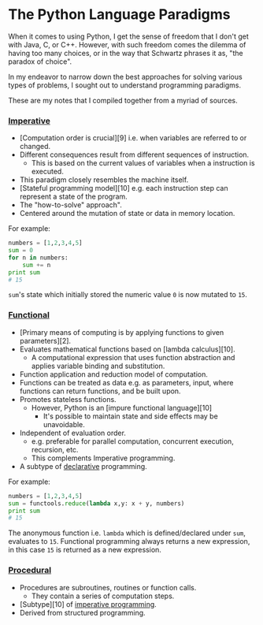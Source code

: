 # The Python Language Paradigms

When it comes to using Python, I get the sense of freedom that I don't get with Java, C, or C++. However, with such
freedom comes the dilemma of having too many choices, or in the way that Schwartz phrases it as, "the paradox of choice".

In my endeavor to narrow down the best approaches for solving various types of problems, I sought out to understand
programming paradigms.

These are my notes that I compiled together from a myriad of sources.

### [Imperative](#Imperative)

- [Computation order is crucial][9] i.e. when variables are referred to or changed.
- Different consequences result from different sequences of instruction.
  - This is based on the current values of variables when a instruction is executed.
- This paradigm closely resembles the machine itself.
- [Stateful programming model][10] e.g. each instruction step can represent a state of the program.
- The "how-to-solve" approach".
- Centered around the mutation of state or data in memory location.

For example:
```python
numbers = [1,2,3,4,5]
sum = 0
for n in numbers:
    sum += n
print sum
# 15
```
`sum`'s state which initially stored the numeric value `0` is now mutated to `15`.

### [Functional](#Functional)

- [Primary means of computing is by applying functions to given parameters][2].
- Evaluates mathematical functions based on [lambda calculus][10].
  - A computational expression that uses function abstraction and applies variable binding and substitution.
- Function application and reduction model of computation.
- Functions can be treated as data e.g. as parameters, input, where functions can return functions, and be built upon.
- Promotes stateless functions.
  - However, Python is an [impure functional language][10]
    - It's possible to maintain state and side effects may be unavoidable.
- Independent of evaluation order.
  - e.g. preferable for parallel computation, concurrent execution, recursion, etc.
  - This complements Imperative programming.
- A subtype of [declarative](#Declarative) programming.

For example:
```python
numbers = [1,2,3,4,5]
sum = functools.reduce(lambda x,y: x + y, numbers)
print sum
# 15
```
The anonymous function i.e. `lambda` which is defined/declared under `sum`, evaluates to `15`. Functional programming always returns a new expression, in this case `15` is returned as a new expression.

### [Procedural](#Procedural)
- Procedures are subroutines, routines or function calls.
  - They contain a series of computation steps.
- [Subtype][10] of [imperative programming](#Imperative).
- Derived from structured programming.